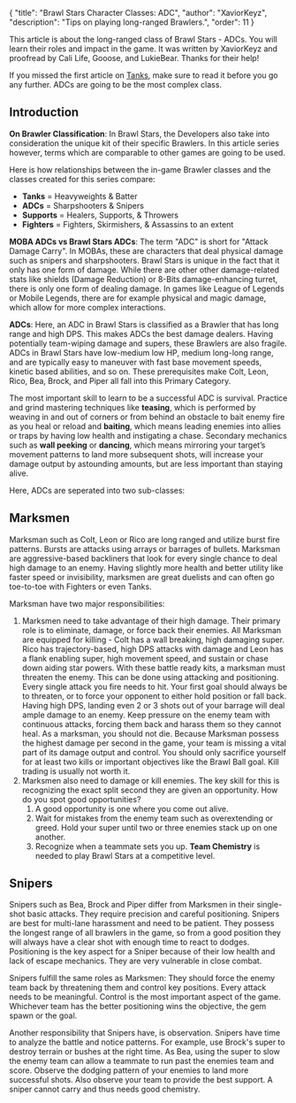 { "title": "Brawl Stars Character Classes: ADC", "author": "XaviorKeyz", "description": "Tips on playing long-ranged Brawlers.", "order": 11 }

This article is about the long-ranged class of Brawl Stars - ADCs. You will learn their roles and impact in the game. It was written by XaviorKeyz and proofread by Cali Life, Gooose, and LukieBear. Thanks for their help!

If you missed the first article on [Tanks](/blog/guides/tanks), make sure to read it before you go any further. ADCs are going to be the most complex class.

Introduction
---

**On Brawler Classification**: In Brawl Stars, the Developers also take into consideration the unique kit of their specific Brawlers. In this article series however, terms which are comparable to other games are going to be used.

Here is how relationships between the in-game Brawler classes and the classes created for this series compare:

* **Tanks** = Heavyweights & Batter
* **ADCs** = Sharpshooters & Snipers
* **Supports** = Healers, Supports, & Throwers
* **Fighters** = Fighters, Skirmishers, & Assassins to an extent

**MOBA ADCs vs Brawl Stars ADCs**: The term "ADC" is short for "Attack Damage Carry". In MOBAs, these are characters that deal physical damage such as snipers and sharpshooters. Brawl Stars is unique in the fact that it only has one form of damage. While there are other other damage-related stats like shields (Damage Reduction) or 8-Bits damage-enhancing turret, there is only one form of dealing damage. In games like League of Legends or Mobile Legends, there are for example physical and magic damage, which allow for more complex interactions.

**ADCs**: Here, an ADC in Brawl Stars is classified as a Brawler that has long range and high DPS. This makes ADCs the best damage dealers. Having potentially team-wiping damage and supers, these Brawlers are also fragile. ADCs in Brawl Stars have low-medium low HP, medium long-long range, and are typically easy to maneuver with fast base movement speeds, kinetic based abilities, and so on. These prerequisites make Colt, Leon, Rico, Bea, Brock, and Piper all fall into this Primary Category.

The most important skill to learn to be a successful ADC is survival. Practice and grind mastering techniques like **teasing**, which is performed by weaving in and out of corners or from behind an obstacle to bait enemy fire as you heal or reload and **baiting**, which means leading enemies into allies or traps by having low health and instigating a chase. Secondary mechanics such as **wall peeking** or **dancing**, which means mirroring your target’s movement patterns to land more subsequent shots, will increase your damage output by astounding amounts, but are less important than staying alive.

Here, ADCs are seperated into two sub-classes:

Marksmen
---

Marksman such as Colt, Leon or Rico are long ranged and utilize burst fire patterns. Bursts are attacks using arrays or barrages of bullets. Marksman are aggressive-based backliners that look for every single chance to deal high damage to an enemy. Having slightly more health and better utility like faster speed or invisibility, marksmen are great duelists and can often go toe-to-toe with Fighters or even Tanks.

Marksman have two major responsibilities:

1. Marksmen need to take advantage of their high damage. Their primary role is to eliminate, damage, or force back their enemies. All Marksman are equipped for killing - Colt has a wall breaking, high damaging super. Rico has trajectory-based, high DPS attacks with damage and Leon has a flank enabling super, high movement speed, and sustain or chase down aiding star powers. With these battle ready kits, a marksman must threaten the enemy. This can be done using attacking and positioning. Every single attack you fire needs to hit. Your first goal should always be to threaten, or to force your opponent to either hold position or fall back. Having high DPS, landing even 2 or 3 shots out of your barrage will deal ample damage to an enemy. Keep pressure on the enemy team with continuous attacks, forcing them back and harass them so they cannot heal. As a marksman, you should not die. Because Marksman possess the highest damage per second in the game, your team is missing a vital part of its damage output and control. You should only sacrifice yourself for at least two kills or important objectives like the Brawl Ball goal. Kill trading is usually not worth it.
2. Marksmen also need to damage or kill enemies. The key skill for this is recognizing the exact split second they are given an opportunity. How do you spot good opportunities?
   1. A good opportunity is one where you come out alive.
   2. Wait for mistakes from the enemy team such as overextending or greed. Hold your super until two or three enemies stack up on one another.
   3. Recognize when a teammate sets you up. **Team Chemistry** is needed to play Brawl Stars at a competitive level.

Snipers
---

Snipers such as Bea, Brock and Piper differ from Marksmen in their single-shot basic attacks. They require precision and careful positioning. Snipers are best for multi-lane harassment and need to be patient. They possess the longest range of all brawlers in the game, so from a good position they will always have a clear shot with enough time to react to dodges. Positioning is the key aspect for a Sniper because of their low health and lack of escape mechanics. They are very vulnerable in close combat.

Snipers fulfill the same roles as Marksmen: They should force the enemy team back by threatening them and control key positions. Every attack needs to be meaningful.
Control is the most important aspect of the game. Whichever team has the better positioning wins the objective, the gem spawn or the goal.

Another responsibility that Snipers have, is observation. Snipers have time to analyze the battle and notice patterns. For example, use Brock's super to destroy terrain or bushes at the right time. As Bea, using the super to slow the enemy team can allow a teammate to run past the enemies team and score. Observe the dodging pattern of your enemies to land more successful shots. Also observe your team to provide the best support. A sniper cannot carry and thus needs good chemistry.
